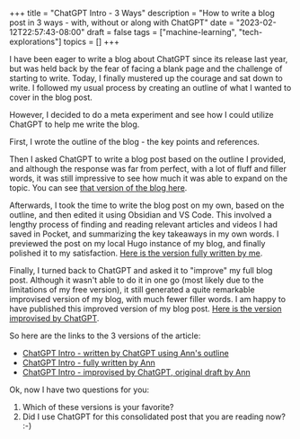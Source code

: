 +++
title = "ChatGPT Intro - 3 Ways"
description = "How to write a blog post in 3 ways - with, without or along with ChatGPT"
date = "2023-02-12T22:57:43-08:00"
draft = false
tags = ["machine-learning", "tech-explorations"]
topics = []
+++

I have been eager to write a blog about ChatGPT since its release last year, but was held back by the fear of facing a blank page and the challenge of starting to write. Today, I finally mustered up the courage and sat down to write. I followed my usual process by creating an outline of what I wanted to cover in the blog post.

However, I decided to do a meta experiment and see how I could utilize ChatGPT to help me write the blog. 

First, I wrote the outline of the blog - the key points and references.

Then I asked ChatGPT to write a blog post based on the outline I provided, and although the response was far from perfect, with a lot of fluff and filler words, it was still impressive to see how much it was able to expand on the topic. You can see [that version of the blog here](/post/chatgpt-fully-written-by-chatgpt/).

Afterwards, I took the time to write the blog post on my own, based on the outline, and then edited it using Obsidian and VS Code. This involved a lengthy process of finding and reading relevant articles and videos I had saved in Pocket, and summarizing the key takeaways in my own words. I previewed the post on my local Hugo instance of my blog, and finally polished it to my satisfaction. [Here is the version fully written by me](/post/chatgpt-intro/).

Finally, I turned back to ChatGPT and asked it to "improve" my full blog post. Although it wasn't able to do it in one go (most likely due to the limitations of my free version), it still generated a quite remarkable improvised version of my blog, with much fewer filler words. I am happy to have published this improved version of my blog post. [Here is the version improvised by ChatGPT](/post/chatgpt-fully-improvised-by-chatgpt/).

So here are the links to the 3 versions of the article:
* [ChatGPT Intro - written by ChatGPT using Ann's outline](/post/chatgpt-fully-written-by-chatgpt/)
* [ChatGPT Intro - fully written by Ann](/post/chatgpt-intro/)
* [ChatGPT Intro - improvised by ChatGPT, original draft by Ann](/post/chatgpt-fully-improvised-by-chatgpt/)

Ok, now I have two questions for you:
1. Which of these versions is your favorite?
2. Did I use ChatGPT for this consolidated post that you are reading now? :-) 
